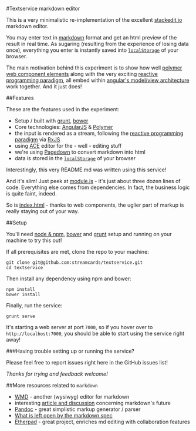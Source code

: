 #Textservice markdown editor

This is a very minimalistic re-implementation of the excellent [stackedit.io][0] markdown editor.

You may enter text in [markdown][12] format and get an html preview of the result in real time. As sugaring (resulting from the experience of losing data once), everything you enter is instantly saved into [`localStorage`][17] of your browser.

The main motivation behind this experiment is to show how well [polymer web component elements][11] along with the very exciting [reactive programming paradigm][15], all embed within [angular's model/view architecture][10] work together. And it just does!

##Features

These are the features used in the experiment:

* Setup / built with [grunt][13], [bower][14]
* Core technologies: [AngularJS][10] & [Polymer][11]
* the input is rendered as a stream, following the [reactive programming paradigm][15] via [RxJS][16]
* using [ACE][1] editor for the - well - editing stuff
* we're using [Pagedown][4] to convert markdown into html
* data is stored in the [`localStorage`][17] of your browser

Interestingly, this very README.md was written using this service!

And it's slim! Just peek at [module.js](https://raw.githubusercontent.com/streamcards/textservice/master/app/scripts/module.js) - it's just about three dozen lines of code. Everything else comes from dependencies. In fact, the business logic is quite faint, indeed.

So is [index.html](https://github.com/streamcards/textservice/blob/master/app/index.html) - thanks to web components, the uglier part of markup is really staying out of your way.

##Setup

You'll need [node & npm][18], [bower][14] and [grunt][13] setup and running on your machine to try this out!

If all prerequisites are met, clone the repo to your machine:

    git clone git@github.com:streamcards/textservice.git
    cd textservice

Then install any dependency using npm and bower:

    npm install
    bower install
    
Finally, run the service:

    grunt serve
    
It's starting a web server at port `7000`, so if you hover over to `http://localhost:7000`, you should be able to start using the service right away!

###Having trouble setting up or running the service?

Please feel free to report issues right here in the GitHub issues list!

*Thanks for trying and feedback welcome!*

##More resources related to `markdown`

* [WMD][5] - another (wysiwyg) editor for markdown
* interesting [article and discussion][6] concerning markdown's future
* [Pandoc][7] - great simplistic markup generator / parser
* [What is left open by the markdown spec][8]
* [Etherpad][9] - great project, enriches md editing with collaboration features

[0]: https://stackedit.io/
[1]: http://ace.c9.io/
[2]: https://help.github.com/articles/github-flavored-markdown
[3]: https://github.com/benweet/stackedit
[4]: https://code.google.com/p/pagedown/
[5]: http://code.google.com/p/wmd/
[6]: http://blog.codinghorror.com/the-future-of-markdown/
[7]: http://johnmacfarlane.net/pandoc
[8]: http://johnmacfarlane.net/babelmark2/faq.html#what-are-some-big-questions-that-the-markdown-spec-does-not-answer
[9]: http://etherpad.org/
[10]: https://angularjs.org/
[11]: http://www.polymer-project.org/
[12]: http://daringfireball.net/projects/markdown/syntax
[13]: http://gruntjs.com/
[14]: http://bower.io/
[15]: https://gist.github.com/staltz/868e7e9bc2a7b8c1f754
[16]: https://github.com/Reactive-Extensions/RxJS
[17]: https://developer.mozilla.org/en-US/docs/Web/Guide/API/DOM/Storage
[18]: http://nodejs.org/
